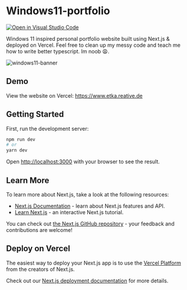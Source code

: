 # Windows11-portfolio
[![Open in Visual Studio Code](https://img.shields.io/badge/Open%20In%20Visual%20Studio%20Code-0078d7.svg?style=for-the-badge&logo=visual-studio-code&logoColor=white)](https://vscode.dev/github.com/etmeseh/w11)

Windows 11 inspired personal portfolio website built using Next.js & deployed on Vercel. Feel free to clean up my messy code and teach me how to write better typescript. Im noob 😩.

![windows11-banner](https://i.imgur.com/muQyeAG.png)

## Demo
View the website on Vercel: https://www.etka.reative.de

## Getting Started

First, run the development server:

```bash
npm run dev
# or
yarn dev
```

Open [http://localhost:3000](http://localhost:3000) with your browser to see the result.


## Learn More

To learn more about Next.js, take a look at the following resources:

-   [Next.js Documentation](https://nextjs.org/docs) - learn about Next.js features and API.
-   [Learn Next.js](https://nextjs.org/learn) - an interactive Next.js tutorial.

You can check out [the Next.js GitHub repository](https://github.com/vercel/next.js/) - your feedback and contributions are welcome!

## Deploy on Vercel

The easiest way to deploy your Next.js app is to use the [Vercel Platform](https://vercel.com/new?utm_medium=default-template&filter=next.js&utm_source=create-next-app&utm_campaign=create-next-app-readme) from the creators of Next.js.

Check out our [Next.js deployment documentation](https://nextjs.org/docs/deployment) for more details.
